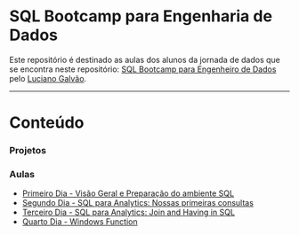 # SQL Bootcamp para Engenharia de Dados

Este repositório é destinado as aulas dos alunos da jornada de dados que se encontra neste repositório: [SQL Bootcamp para Engenheiro de Dados](https://github.com/lvgalvao/data-engineering-roadmap/tree/main/Bootcamp%20-%20SQL%20e%20Analytics) pelo [Luciano Galvão](https://github.com/lvgalvao).

 ------------------------
# Conteúdo

### Projetos

### Aulas

- [Primeiro Dia - Visão Geral e Preparação do ambiente SQL](https://github.com/rafaelpanegassi/bootcamp_sql_de/tree/main/aula_01)
- [Segundo Dia - SQL para Analytics: Nossas primeiras consultas](https://github.com/rafaelpanegassi/bootcamp_sql_de/tree/main/aula_02)
- [Terceiro Dia - SQL para Analytics: Join and Having in SQL](https://github.com/rafaelpanegassi/bootcamp_sql_de/tree/main/aula_03)
- [Quarto Dia - Windows Function](https://github.com/rafaelpanegassi/bootcamp_sql_de/tree/main/aula_04)
